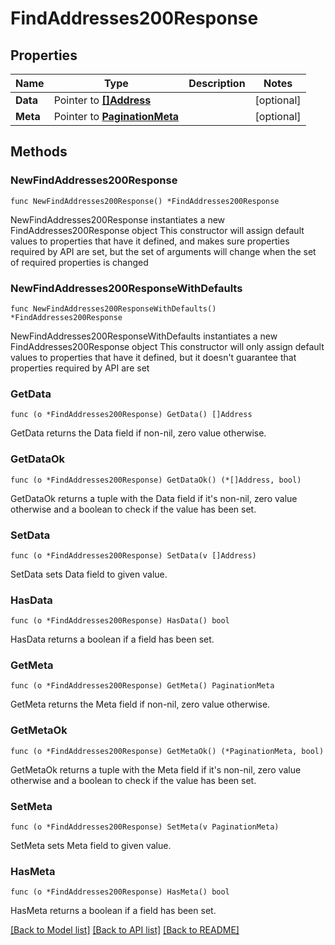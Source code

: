 # FindAddresses200Response

## Properties

Name | Type | Description | Notes
------------ | ------------- | ------------- | -------------
**Data** | Pointer to [**[]Address**](Address.md) |  | [optional] 
**Meta** | Pointer to [**PaginationMeta**](PaginationMeta.md) |  | [optional] 

## Methods

### NewFindAddresses200Response

`func NewFindAddresses200Response() *FindAddresses200Response`

NewFindAddresses200Response instantiates a new FindAddresses200Response object
This constructor will assign default values to properties that have it defined,
and makes sure properties required by API are set, but the set of arguments
will change when the set of required properties is changed

### NewFindAddresses200ResponseWithDefaults

`func NewFindAddresses200ResponseWithDefaults() *FindAddresses200Response`

NewFindAddresses200ResponseWithDefaults instantiates a new FindAddresses200Response object
This constructor will only assign default values to properties that have it defined,
but it doesn't guarantee that properties required by API are set

### GetData

`func (o *FindAddresses200Response) GetData() []Address`

GetData returns the Data field if non-nil, zero value otherwise.

### GetDataOk

`func (o *FindAddresses200Response) GetDataOk() (*[]Address, bool)`

GetDataOk returns a tuple with the Data field if it's non-nil, zero value otherwise
and a boolean to check if the value has been set.

### SetData

`func (o *FindAddresses200Response) SetData(v []Address)`

SetData sets Data field to given value.

### HasData

`func (o *FindAddresses200Response) HasData() bool`

HasData returns a boolean if a field has been set.

### GetMeta

`func (o *FindAddresses200Response) GetMeta() PaginationMeta`

GetMeta returns the Meta field if non-nil, zero value otherwise.

### GetMetaOk

`func (o *FindAddresses200Response) GetMetaOk() (*PaginationMeta, bool)`

GetMetaOk returns a tuple with the Meta field if it's non-nil, zero value otherwise
and a boolean to check if the value has been set.

### SetMeta

`func (o *FindAddresses200Response) SetMeta(v PaginationMeta)`

SetMeta sets Meta field to given value.

### HasMeta

`func (o *FindAddresses200Response) HasMeta() bool`

HasMeta returns a boolean if a field has been set.


[[Back to Model list]](../README.md#documentation-for-models) [[Back to API list]](../README.md#documentation-for-api-endpoints) [[Back to README]](../README.md)


